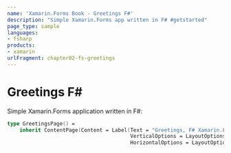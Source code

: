 ```yaml
---
name: 'Xamarin.Forms Book - Greetings F#'
description: "Simple Xamarin.Forms app written in F# #getstarted"
page_type: sample
languages:
- fsharp
products:
- xamarin
urlFragment: chapter02-fs-greetings
---
```

# Greetings F\#

Simple Xamarin.Forms application written in F#:

```fsharp
type GreetingsPage() =
    inherit ContentPage(Content = Label(Text = "Greetings, F# Xamarin.Forms!",
                                        VerticalOptions = LayoutOptions.Center,
                                        HorizontalOptions = LayoutOptions.Center))
```
